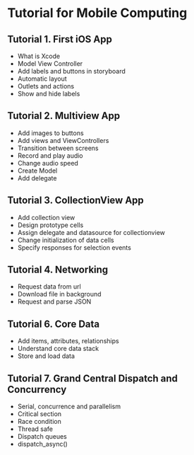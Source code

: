 # Tutorial for Mobile Computing
## Tutorial 1. First iOS App
- What is Xcode
- Model View Controller
- Add labels and buttons in storyboard
- Automatic layout
- Outlets and actions
- Show and hide labels

## Tutorial 2. Multiview App
- Add images to buttons
- Add views and ViewControllers
- Transition between screens
- Record and play audio
- Change audio speed
- Create Model
- Add delegate

## Tutorial 3. CollectionView App
- Add collection view
- Design prototype cells
- Assign delegate and datasource for collectionview
- Change initialization of data cells
- Specify responses for selection events

## Tutorial 4. Networking
- Request data from url
- Download file in background
- Request and parse JSON

## Tutorial 6. Core Data
- Add items, attributes, relationships
- Understand core data stack
- Store and load data

## Tutorial 7. Grand Central Dispatch and Concurrency
- Serial, concurrence and parallelism
- Critical section
- Race condition
- Thread safe
- Dispatch queues
- dispatch_async()

